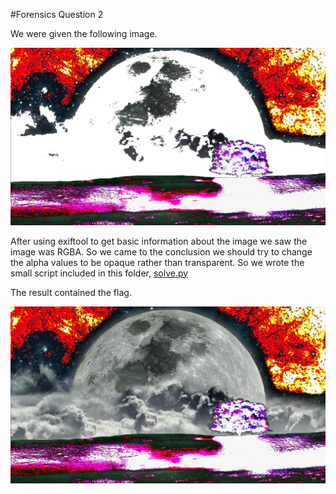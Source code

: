 #Forensics Question 2

We were given the following image.

![transmission](transmission.png)

After using exiftool to get basic information about the image we saw the image was RGBA. So we came to the conclusion we should try to change the alpha values to be opaque rather than transparent.
So we wrote the small script included in this folder, [solve.py](solve.py)

The result contained the flag.

![output](output.png)
